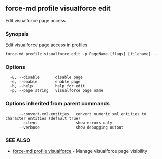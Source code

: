 ## force-md profile visualforce edit

Edit visualforce page access

### Synopsis

Edit visualforce page access in profiles

```
force-md profile visualforce edit -p PageName [flags] [filename]...
```

### Options

```
  -E, --disable       disable page
  -e, --enable        enable page
  -h, --help          help for edit
  -p, --page string   visualforce page name
```

### Options inherited from parent commands

```
      --convert-xml-entities   convert numeric xml entities to character entities (default true)
      --silent                 show errors only
      --verbose                show debugging output
```

### SEE ALSO

* [force-md profile visualforce](force-md_profile_visualforce.md)	 - Manage visualforce page visibility

